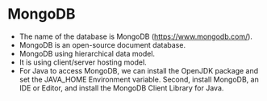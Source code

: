 # MongoDB
- The name of the database is MongoDB (https://www.mongodb.com/).
- MongoDB is an open-source document database.
- MongoDB using hierarchical data model.
- It is using client/server hosting model.
- For Java to access MongoDB, we can install the OpenJDK package and set the JAVA_HOME Environment variable. Second, install MongoDB, an IDE or Editor, and install the MongoDB Client Library for Java.
